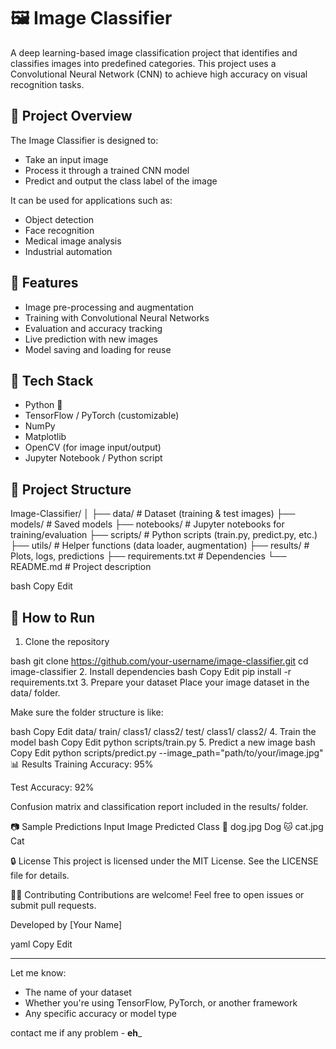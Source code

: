 # 🖼️ Image Classifier

A deep learning-based image classification project that identifies and classifies images into predefined categories. This project uses a Convolutional Neural Network (CNN) to achieve high accuracy on visual recognition tasks.

## 📌 Project Overview

The Image Classifier is designed to:
- Take an input image
- Process it through a trained CNN model
- Predict and output the class label of the image

It can be used for applications such as:
- Object detection
- Face recognition
- Medical image analysis
- Industrial automation

## 🚀 Features

- Image pre-processing and augmentation
- Training with Convolutional Neural Networks
- Evaluation and accuracy tracking
- Live prediction with new images
- Model saving and loading for reuse

## 🧰 Tech Stack

- Python 🐍
- TensorFlow / PyTorch (customizable)
- NumPy
- Matplotlib
- OpenCV (for image input/output)
- Jupyter Notebook / Python script

## 📁 Project Structure

Image-Classifier/
│
├── data/ # Dataset (training & test images)
├── models/ # Saved models
├── notebooks/ # Jupyter notebooks for training/evaluation
├── scripts/ # Python scripts (train.py, predict.py, etc.)
├── utils/ # Helper functions (data loader, augmentation)
├── results/ # Plots, logs, predictions
├── requirements.txt # Dependencies
└── README.md # Project description

bash
Copy
Edit

## 🧪 How to Run

 1. Clone the repository

bash
git clone https://github.com/your-username/image-classifier.git
cd image-classifier
2. Install dependencies
bash
Copy
Edit
pip install -r requirements.txt
3. Prepare your dataset
Place your image dataset in the data/ folder.

Make sure the folder structure is like:

bash
Copy
Edit
data/
  train/
    class1/
    class2/
  test/
    class1/
    class2/
4. Train the model
bash
Copy
Edit
python scripts/train.py
5. Predict a new image
bash
Copy
Edit
python scripts/predict.py --image_path="path/to/your/image.jpg"
📊 Results
Training Accuracy: 95%

Test Accuracy: 92%

Confusion matrix and classification report included in the results/ folder.

📷 Sample Predictions
Input Image	Predicted Class
🐶 dog.jpg	Dog
🐱 cat.jpg	Cat

🔒 License
This project is licensed under the MIT License. See the LICENSE file for details.

🙋‍♂️ Contributing
Contributions are welcome! Feel free to open issues or submit pull requests.

Developed by [Your Name]

yaml
Copy
Edit

---

Let me know:
- The name of your dataset
- Whether you're using TensorFlow, PyTorch, or another framework
- Any specific accuracy or model type

contact me if any problem - __eh___
